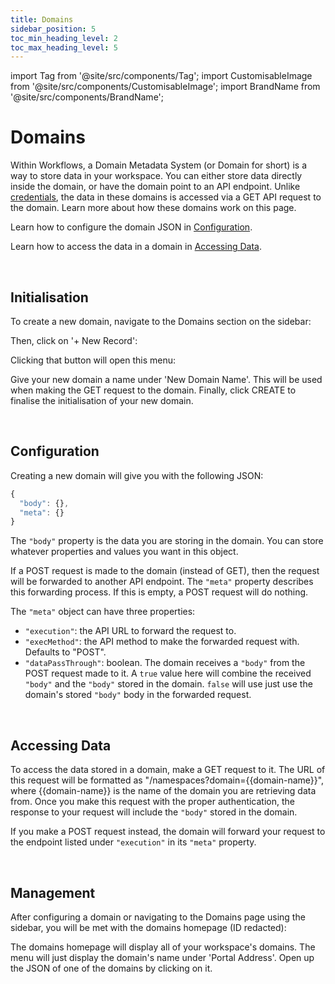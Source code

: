 ```yaml
---
title: Domains
sidebar_position: 5
toc_min_heading_level: 2
toc_max_heading_level: 5
---
```


import Tag from '@site/src/components/Tag';
import CustomisableImage from '@site/src/components/CustomisableImage';
import BrandName from '@site/src/components/BrandName';

# Domains

Within Workflows, a Domain Metadata System (or Domain for short) is a way to store data in your workspace. You can either store data directly inside the domain, or have the domain point to an API endpoint. Unlike [credentials](./credential-vault.md), the data in these domains is accessed via a GET API request to the domain. Learn more about how these domains work on this page.

Learn how to configure the domain JSON in [Configuration](#configuration).

Learn how to access the data in a domain in [Accessing Data](#accessing-data).

<br/>

## Initialisation

To create a new domain, navigate to the Domains section on the sidebar:

<CustomisableImage src="/img/domains-nav.png" alt="Domains Sidebar Nav" width="500"/>

Then, click on '+ New Record':

<CustomisableImage src="/img/new-domain.png" alt="New Record" width="500"/>

Clicking that button will open this menu:

<CustomisableImage src="/img/new-domain-menu.png" alt="New Domain Menu" width="400"/>

Give your new domain a name under 'New Domain Name'. This will be used when making the GET request to the domain. Finally, click <Tag colour="#1582d8" borderColour="#1582d8" fontColour="#FFFFFF">CREATE</Tag> to finalise the initialisation of your new domain.

<br/>





## Configuration


Creating a new domain will give you with the following JSON:

```jsx title="Domain JSON"
{
  "body": {},
  "meta": {}
}
```

The `"body"` property is the data you are storing in the domain. You can store whatever properties and values you want in this object. 

If a POST request is made to the domain (instead of GET), then the request will be forwarded to another API endpoint. The `"meta"` property describes this forwarding process. If this is empty, a POST request will do nothing.

The `"meta"` object can have three properties:
- `"execution"`: the API URL to forward the request to.
- `"execMethod"`: the API method to make the forwarded request with. Defaults to "POST".
- `"dataPassThrough"`: boolean. The domain receives a `"body"` from the POST request made to it. A `true` value here will combine the received `"body"` and the `"body"` stored in the domain. `false` will use just use the domain's stored `"body"` body in the forwarded request.



<br/>

## Accessing Data

To access the data stored in a domain, make a GET request to it. The URL of this request will be formatted as "<BrandName type="dms"/>/namespaces?domain=&#123;&#123;domain-name&#125;&#125;", where &#123;&#123;domain-name&#125;&#125; is the name of the domain you are retrieving data from. Once you make this request with the proper authentication, the response to your request will include the `"body"` stored in the domain. 



If you make a POST request instead, the domain will forward your request to the endpoint listed under `"execution"` in its `"meta"` property.



<br/>


## Management

After configuring a domain or navigating to the Domains page using the sidebar, you will be met with the domains homepage (ID redacted):

<CustomisableImage src="/img/domains-homepage.png" alt="Domains Homepage" width="700"/>

The domains homepage will display all of your workspace's domains. The menu will just display the domain's name under 'Portal Address'. Open up the JSON of one of the domains by clicking on it.



[comment]: <> (ask Alex about the workflow wizard stuff and the .w.yabbr.io endpoint. And that SMS message example Alex was talking about.)

